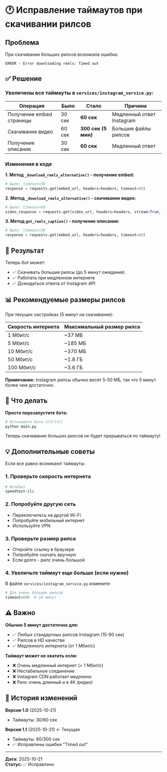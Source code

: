 # 🕐 Исправление таймаутов при скачивании рилсов

## Проблема
При скачивании больших рилсов возникала ошибка:
```
ERROR - Error downloading reels: Timed out
```

## ✅ Решение

### Увеличены все таймауты в `services/instagram_service.py`:

| Операция | Было | Стало | Причина |
|----------|------|-------|---------|
| Получение embed страницы | 30 сек | **60 сек** | Медленный ответ Instagram |
| Скачивание видео | 60 сек | **300 сек (5 мин)** | Большие файлы рилсов |
| Получение описания | 30 сек | **60 сек** | Медленный ответ |

### Изменения в коде

**1. Метод `_download_reels_alternative()` - получение embed:**
```python
# Было: timeout=30
response = requests.get(embed_url, headers=headers, timeout=60)
```

**2. Метод `_download_reels_alternative()` - скачивание видео:**
```python
# Было: timeout=60
video_response = requests.get(video_url, headers=headers, stream=True, timeout=300)
```

**3. Метод `get_reels_caption()` - получение описания:**
```python
# Было: timeout=30
response = requests.get(embed_url, headers=headers, timeout=60)
```

## 🎯 Результат

Теперь бот может:
- ✅ Скачивать большие рилсы (до 5 минут ожидания)
- ✅ Работать при медленном интернете
- ✅ Дожидаться ответа от Instagram API

## 📊 Рекомендуемые размеры рилсов

При текущих настройках (5 минут на скачивание):

| Скорость интернета | Максимальный размер рилса |
|--------------------|---------------------------|
| 1 Мбит/с | ~37 МБ |
| 5 Мбит/с | ~185 МБ |
| 10 Мбит/с | ~370 МБ |
| 50 Мбит/с | ~1.8 ГБ |
| 100 Мбит/с | ~3.6 ГБ |

**Примечание:** Instagram рилсы обычно весят 5-50 МБ, так что 5 минут более чем достаточно.

## 🚀 Что делать

**Просто перезапустите бота:**
```bash
# Остановите бота (Ctrl+C)
python main.py
```

Теперь скачивание больших рилсов не будет прерываться по таймауту!

## 💡 Дополнительные советы

Если все равно возникают таймауты:

### 1. Проверьте скорость интернета
```bash
# Windows
speedtest-cli
```

### 2. Попробуйте другую сеть
- Переключитесь на другой Wi-Fi
- Попробуйте мобильный интернет
- Используйте VPN

### 3. Проверьте размер рилса
- Откройте ссылку в браузере
- Попробуйте скачать вручную
- Если долго - рилс очень большой

### 4. Увеличьте таймаут еще больше (если нужно)
В файле `services/instagram_service.py` измените:
```python
# Для очень больших рилсов
timeout=600  # 10 минут
```

## ⚠️ Важно

**Обычно 5 минут достаточно для:**
- ✅ Любых стандартных рилсов Instagram (15-90 сек)
- ✅ Рилсов в HD качестве
- ✅ Медленного интернета (от 1 Мбит/с)

**Таймаут может не хватить если:**
- ❌ Очень медленный интернет (< 1 Мбит/с)
- ❌ Нестабильное соединение
- ❌ Instagram CDN работает медленно
- ❌ Рилс очень длинный и в 4K (редко)

## 📝 История изменений

**Версия 1.0** (2025-10-21)
- Таймауты: 30/60 сек

**Версия 1.1** (2025-10-21) ← Текущая
- Таймауты: 60/300 сек
- ✅ Исправлены ошибки "Timed out"

---

**Дата:** 2025-10-21  
**Статус:** ✅ Исправлено


